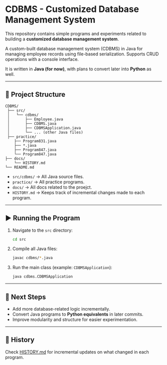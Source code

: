 # CDBMS - Customized Database Management System
This repository contains simple programs and experiments related to building a **customized database management system**.

A custom-built database management system (CDBMS) in Java for managing employee records using file-based serialization. Supports CRUD operations with a console interface.

It is written in **Java (for now)**, with plans to convert later into **Python** as well.

---

## 📂 Project Structure

```
CDBMS/
 ├── src/
 │   └── cdbms/
 │       ├── Employee.java
 │       ├── CDBMS.java
 │       ├── CDBMSApplication.java
 │       └── ... (other Java files)
 ├── practice/
    ├── Program831.java
    ├── *.java
    ├── Program847.java
    └── Program847.java
├── docs/
    └── HISTORY.md
└── README.md
```

* `src/cdbms/` → All Java source files.
* `practice/` → All practice programs.
* `docs/` → All docs related to the proejct.
* `HISTORY.md` → Keeps track of incremental changes made to each program.

---

## ▶️ Running the Program

1. Navigate to the `src` directory:

   ```bash
   cd src
   ```

2. Compile all Java files:

   ```bash
   javac cdbms/*.java
   ```

3. Run the main class (example: `CDBMSApplication`):

   ```bash
   java cdbms.CDBMSApplication
   ```

---

## 🔄 Next Steps

* Add more database-related logic incrementally.
* Convert Java programs to **Python equivalents** in later commits.
* Improve modularity and structure for easier experimentation.

---

## 📜 History

Check [HISTORY.md](.docs/HISTORY.md) for incremental updates on what changed in each program.
